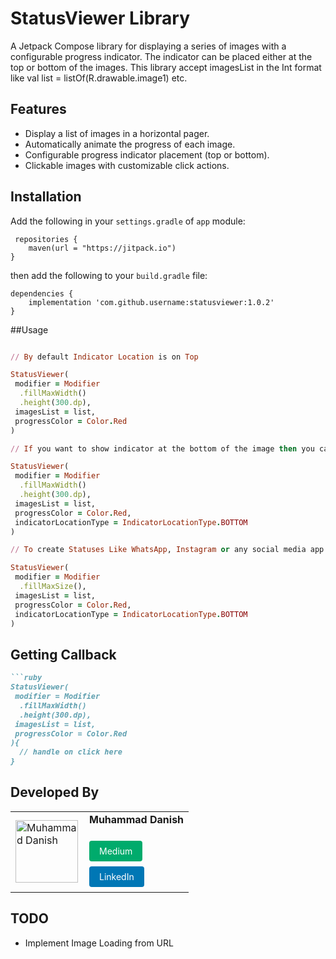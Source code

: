# StatusViewer Library

A Jetpack Compose library for displaying a series of images with a configurable progress indicator. The indicator can be placed either at the top or bottom of the images.
This library accept imagesList in the Int format like val list = listOf(R.drawable.image1) etc.

## Features

- Display a list of images in a horizontal pager.
- Automatically animate the progress of each image.
- Configurable progress indicator placement (top or bottom).
- Clickable images with customizable click actions.

## Installation

Add the following in your `settings.gradle` of `app` module: 

```
 repositories {
    maven(url = "https://jitpack.io")
}
```
then add the following to your `build.gradle` file:
```
dependencies {
    implementation 'com.github.username:statusviewer:1.0.2'
}
```

##Usage

```ruby

// By default Indicator Location is on Top

StatusViewer(
 modifier = Modifier
  .fillMaxWidth()
  .height(300.dp),
 imagesList = list,
 progressColor = Color.Red
)

// If you want to show indicator at the bottom of the image then you can use

StatusViewer(
 modifier = Modifier
  .fillMaxWidth()
  .height(300.dp),
 imagesList = list,
 progressColor = Color.Red,
 indicatorLocationType = IndicatorLocationType.BOTTOM
)

// To create Statuses Like WhatsApp, Instagram or any social media app

StatusViewer(
 modifier = Modifier
  .fillMaxSize(),
 imagesList = list,
 progressColor = Color.Red,
 indicatorLocationType = IndicatorLocationType.BOTTOM
)

```

## Getting Callback

```ruby
```ruby
StatusViewer(
 modifier = Modifier
  .fillMaxWidth()
  .height(300.dp),
 imagesList = list,
 progressColor = Color.Red
){
  // handle on click here
}

```

## Developed By

<table>
  <tr>
    <td>
      <img src="https://media.licdn.com/dms/image/C5603AQFQBXt5ODHhig/profile-displayphoto-shrink_800_800/0/1641730136128?e=1728518400&v=beta&t=J-BxmCnxkva4TgvuKaKbMxYkueOr7N8De31kJbTUfZA" alt="Muhammad Danish" width="100" height="100"/>
    </td>
    <td style="padding-left: 10px;">
      <strong>Muhammad Danish</strong><br/><br/>
      <a href="https://daanidev.medium.com/" target="_blank" style="display: inline-block; padding: 8px 16px; margin: 4px 0; font-size: 14px; color: white; background-color: #00ab6c; text-decoration: none; border-radius: 4px;">Medium</a><br/>
      <a href="https://www.linkedin.com/in/mdanish12/" target="_blank" style="display: inline-block; padding: 8px 16px; margin: 4px 0; font-size: 14px; color: white; background-color: #0077b5; text-decoration: none; border-radius: 4px;">LinkedIn</a>
    </td>
  </tr>
</table>

## TODO
- Implement Image Loading from URL
